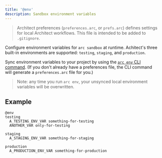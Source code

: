 ```yaml
---
title: '@env'
description: Sandbox environment variables
---
```


> Architect preferences (`preferences.arc`, or `prefs.arc`) defines settings for local Architect workflows. This file is intended to be added to `.gitignore`.

Configure environment variables for `arc sandbox` at runtime. Achitect's three built-in environments are supported: `testing`, `staging`, and `production`.

Sync environment variables to your project by using the [`arc env` CLI command](/reference/cli/env). (If you don't already have a preferences file, the CLI command will generate a `preferences.arc` file for you.)

> Note: any time you run `arc env`, your unsynced local environment variables will be overwritten.

## Example

```arc
@env
testing
  A_TESTING_ENV_VAR something-for-testing
  ANOTHER_VAR only-for-testing

staging
  A_STAGING_ENV_VAR something-for-staging

production
  A_PRODUCTION_ENV_VAR something-for-production
```
